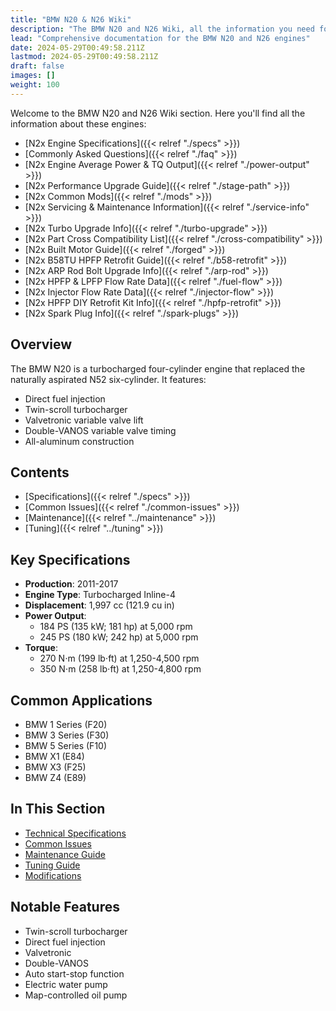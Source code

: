 ```yaml
---
title: "BMW N20 & N26 Wiki"
description: "The BMW N20 and N26 Wiki, all the information you need for this platform"
lead: "Comprehensive documentation for the BMW N20 and N26 engines"
date: 2024-05-29T00:49:58.211Z
lastmod: 2024-05-29T00:49:58.211Z
draft: false
images: []
weight: 100
---
```


Welcome to the BMW N20 and N26 Wiki section. Here you'll find all the information about these engines:

- [N2x Engine Specifications]({{< relref "./specs" >}})
- [Commonly Asked Questions]({{< relref "./faq" >}})
- [N2x Engine Average Power & TQ Output]({{< relref "./power-output" >}})
- [N2x Performance Upgrade Guide]({{< relref "./stage-path" >}})
- [N2x Common Mods]({{< relref "./mods" >}})
- [N2x Servicing & Maintenance Information]({{< relref "./service-info" >}})
- [N2x Turbo Upgrade Info]({{< relref "./turbo-upgrade" >}})
- [N2x Part Cross Compatibility List]({{< relref "./cross-compatibility" >}})
- [N2x Built Motor Guide]({{< relref "./forged" >}})
- [N2x B58TU HPFP Retrofit Guide]({{< relref "./b58-retrofit" >}})
- [N2x ARP Rod Bolt Upgrade Info]({{< relref "./arp-rod" >}})
- [N2x HPFP & LPFP Flow Rate Data]({{< relref "./fuel-flow" >}})
- [N2x Injector Flow Rate Data]({{< relref "./injector-flow" >}})
- [N2x HPFP DIY Retrofit Kit Info]({{< relref "./hpfp-retrofit" >}})
- [N2x Spark Plug Info]({{< relref "./spark-plugs" >}})

## Overview

The BMW N20 is a turbocharged four-cylinder engine that replaced the naturally aspirated N52 six-cylinder. It features:

- Direct fuel injection
- Twin-scroll turbocharger
- Valvetronic variable valve lift
- Double-VANOS variable valve timing
- All-aluminum construction

## Contents

- [Specifications]({{< relref "./specs" >}})
- [Common Issues]({{< relref "./common-issues" >}})
- [Maintenance]({{< relref "../maintenance" >}})
- [Tuning]({{< relref "../tuning" >}})

## Key Specifications

- **Production**: 2011-2017
- **Engine Type**: Turbocharged Inline-4
- **Displacement**: 1,997 cc (121.9 cu in)
- **Power Output**: 
  - 184 PS (135 kW; 181 hp) at 5,000 rpm
  - 245 PS (180 kW; 242 hp) at 5,000 rpm
- **Torque**: 
  - 270 N⋅m (199 lb⋅ft) at 1,250-4,500 rpm
  - 350 N⋅m (258 lb⋅ft) at 1,250-4,800 rpm

## Common Applications

- BMW 1 Series (F20)
- BMW 3 Series (F30)
- BMW 5 Series (F10)
- BMW X1 (E84)
- BMW X3 (F25)
- BMW Z4 (E89)

## In This Section

- [Technical Specifications](specs/)
- [Common Issues](issues/)
- [Maintenance Guide](maintenance/)
- [Tuning Guide](tuning/)
- [Modifications](mods/)

## Notable Features

- Twin-scroll turbocharger
- Direct fuel injection
- Valvetronic
- Double-VANOS
- Auto start-stop function
- Electric water pump
- Map-controlled oil pump 